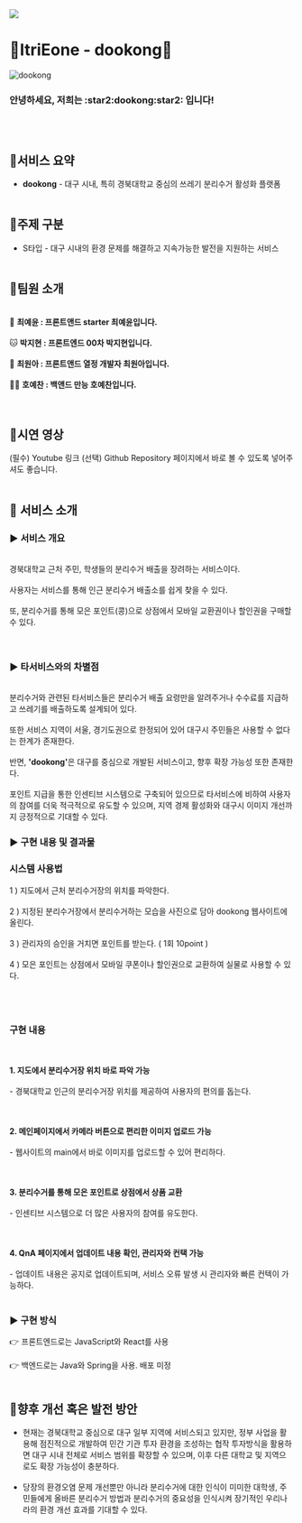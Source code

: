 <img src="https://capsule-render.vercel.app/api?type=waving&height=250&color=gradient&text=dookong&desc=%EC%93%B0%EB%A0%88%EA%B8%B0%20%EB%B6%84%EB%A6%AC%EC%88%98%EA%B1%B0%20%ED%99%9C%EC%84%B1%ED%99%94%20%ED%94%8C%EB%9E%AB%ED%8F%BC&descAlign=50&descAlignY=30">




# 🫛ItriEone - dookong🫛
![dookong](https://github.com/user-attachments/assets/7641dfab-6b4a-4434-a561-7e4217502f3a)
<h3>안녕하세요, 저희는 :star2:dookong:star2: 입니다!</h3>
<br></br>

## :round_pushpin:서비스 요약
- <b>dookong</b> - 대구 시내, 특히 경북대학교 중심의 쓰레기 분리수거 활성화 플랫폼
<br></br>
## :round_pushpin:주제 구분
-	S타입 - 대구 시내의 환경 문제를 해결하고 지속가능한 발전을 지원하는 서비스
  <br></br>
## :round_pushpin:팀원 소개
<br>:rabbit: <b>최예윤 : 프론트앤드 starter 최예윤입니다.</b></br>
<br>:cat: <b>박지현 : 프론트엔드 00차 박지현입니다.</b></br>
<br>:hamster: <b>최원아 : 프론트앤드 열정 개발자 최원아입니다.</b></br>
<br>:polar_bear: <b> 호예찬 : 백앤드 만능 호예찬입니다.</b></br>
<br></br>
## :round_pushpin:시연 영상
(필수) Youtube 링크
(선택) Github Repository 페이지에서 바로 볼 수 있도록 넣어주셔도 좋습니다.
<br></br>
## :round_pushpin: 서비스 소개
### :arrow_forward: 서비스 개요
<br>경북대학교 근처 주민, 학생들의 분리수거 배출을 장려하는 서비스이다.</br>
<br>사용자는 서비스를 통해 인근 분리수거 배출소를 쉽게 찾을 수 있다.</br>
<br>또, 분리수거를 통해 모은 포인트(콩)으로 상점에서 모바일 교환권이나 할인권을 구매할 수 있다.</br>
<br></br>
### :arrow_forward: 타서비스와의 차별점
<br>분리수거와 관련된 타서비스들은 분리수거 배출 요령만을 알려주거나 수수료를 지급하고 쓰레기를 배출하도록 설계되어 있다.</br>
<br>또한 서비스 지역이 서울, 경기도권으로 한정되어 있어 대구시 주민들은 사용할 수 없다는 한계가 존재한다.</br>
<br>반면, <b>'dookong'</b>은 대구를 중심으로 개발된 서비스이고, 향후 확장 가능성 또한 존재한다.</br>
<br>포인트 지급을 통한 인센티브 시스템으로 구축되어 있으므로 타서비스에 비하여 사용자의 참여를 더욱 적극적으로 유도할 수 있으며, 지역 경제 활성화와 대구시 이미지 개선까지 긍정적으로 기대할 수 있다.

### :arrow_forward: 구현 내용 및 결과물
<h3>시스템 사용법</h3>
   1 ) 지도에서 근처 분리수거장의 위치를 파악한다.<br></br>
   2 ) 지정된 분리수거장에서 분리수거하는 모습을 사진으로 담아 dookong 웹사이트에 올린다.<br></br>
   3 ) 관리자의 승인을 거치면 포인트를 받는다. ( 1회 10point )<br></br>
   4 ) 모은 포인트는 상점에서 모바일 쿠폰이나 할인권으로 교환하여 실물로 사용할 수 있다.<br></br>
   <br></br>
<h3>구현 내용</h3>
<br></br>
<b>1. 지도에서 분리수거장 위치 바로 파악 가능</b><br></br>
  - 경북대학교 인근의 분리수거장 위치를 제공하여 사용자의 편의를 돕는다.<br></br>
<br></br>
<b>2. 메인페이지에서 카메라 버튼으로 편리한 이미지 업로드 가능</b><br></br>
  - 웹사이트의 main에서 바로 이미지를 업로드할 수 있어 편리하다.<br></br>
<br></br>
<b>3. 분리수거를 통해 모은 포인트로 상점에서 상품 교환</b><br></br>
  - 인센티브 시스템으로 더 많은 사용자의 참여를 유도한다.<br></br>
     <br></br>
<b>4. QnA 페이지에서 업데이트 내용 확인, 관리자와 컨택 가능</b><br></br>
  - 업데이트 내용은 공지로 업데이트되며, 서비스 오류 발생 시 관리자와 빠른 컨텍이 가능하다.
<br></br>

### :arrow_forward: 구현 방식
:point_right: 프론트엔드로는 JavaScript와 React를 사용
<br></br>
:point_right: 백엔드로는 Java와 Spring을 사용. 배포 미정
<br></br>
## :round_pushpin:향후 개선 혹은 발전 방안
- 현재는 경북대학교 중심으로 대구 일부 지역에 서비스되고 있지만, 정부 사업을 활용해 점진적으로 개발하여 민간 기관 투자 환경을 조성하는 협작 투자방식을 활용하면 대구 시내 전체로 서비스 범위를 확장할 수 있으며, 이후 다른 대학교 및 지역으로도 확장 가능성이 충분하다.
<br></br>
- 당장의 환경오염 문제 개선뿐만 아니라 분리수거에 대한 인식이 미미한 대학생, 주민들에게 올바른 분리수거 방법과 분리수거의 중요성을 인식시켜 장기적인 우리나라의 환경 개선 효과를 기대할 수 있다.
<br></br>





